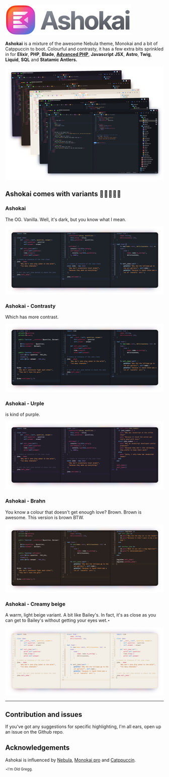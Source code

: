 <img width="400px" alt="Ashokai logo" src="https://raw.githubusercontent.com/TeriyakiBomb/Ashokai/main/Ashokai.novaextension/_resources/logo.png"></img>

**Ashokai** is a mixture of the awesome Nebula theme, Monokai and a bit of Catppuccin to boot. Colourful and contrasty, it has a few extra bits sprinkled in for **Elixir**, **PHP**, **Blade**, **[Advanced PHP](https://extensions.panic.com/extensions/dennisosaj/dennisosaj.advancedPHP/)**, **Javascript** **JSX**, **Astro**, **Twig**, **Liquid**, **SQL** and **Statamic Antlers.**

![](https://raw.githubusercontent.com/TeriyakiBomb/Ashokai/main/Ashokai.novaextension/_resources/variants.png)

## Ashokai comes with variants 🩶🖤💜🤎🤍

### Ashokai

The OG. Vanilla. Well, it's dark, but you know what I mean.

![](https://raw.githubusercontent.com/TeriyakiBomb/Ashokai/main/Ashokai.novaextension/_resources/ashokai.png)

### Ashokai - Contrasty

Which has more contrast.

![](https://raw.githubusercontent.com/TeriyakiBomb/Ashokai/main/Ashokai.novaextension/_resources/contrasty.png)

### Ashokai - Urple

is kind of purple.

![](https://raw.githubusercontent.com/TeriyakiBomb/Ashokai/main/Ashokai.novaextension/_resources/urple.png)

### Ashokai - Brahn

You know a colour that doesn't get enough love? Brown. Brown is awesome. This version is brown BTW.

![](https://raw.githubusercontent.com/TeriyakiBomb/Ashokai/main/Ashokai.novaextension/_resources/brahn.png)

### Ashokai - Creamy beige

A warm, light beige variant. A bit like Bailey's. In fact, it's as close as you can get to Bailey's without getting your eyes wet.⋆

![](https://raw.githubusercontent.com/TeriyakiBomb/Ashokai/main/Ashokai.novaextension/_resources/creamybeige.png)

---

## Contribution and issues

If you've got any suggestions for specific highlighting, I'm all ears, open up an issue on the Github repo.

## Acknowledgements

Ashokai is influenced by [Nebula](https://github.com/tjkohli/Nebula.novaextension), [Monokai pro](https://monokai.pro) and [Catppuccin](https://catppuccin-website.vercel.app).

<sup>⋆I'm Old Gregg.</sup>
